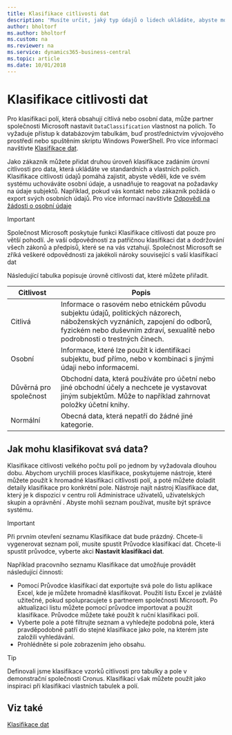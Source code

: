 ```yaml
---
title: Klasifikace citlivosti dat
description: 'Musíte určit, jaký typ údajů o lidech ukládáte, abyste mohli reagovat na požadavky subjektů.'
author: bholtorf
ms.author: bholtorf
ms.custom: na
ms.reviewer: na
ms.service: dynamics365-business-central
ms.topic: article
ms.date: 10/01/2018
---
```


# <a name="classifying-data-sensitivity"></a>Klasifikace citlivosti dat
Pro klasifikaci polí, která obsahují citlivá nebo osobní data, může partner společnosti Microsoft nastavit ```DataClassification``` vlastnost na polích. To vyžaduje přístup k databázovým tabulkám, buď prostřednictvím vývojového prostředí nebo spuštěním skriptu Windows PowerShell. Pro více informací navštivte [Klasifikace dat](https://docs.microsoft.com/en-us/dynamics-nav/classifying-data).  

Jako zákazník můžete přidat druhou úroveň klasifikace zadáním úrovní citlivosti pro data, která ukládáte ve standardních a vlastních polích. Klasifikace citlivosti údajů pomáhá zajistit, abyste věděli, kde ve svém systému uchováváte osobní údaje, a usnadňuje to reagovat na požadavky na údaje subjektů. Například, pokud vás kontakt nebo zákazník požádá o export svých osobních údajů. Pro více informací navštivte [Odpovědi na žádosti o osobní údaje](admin-responding-to-requests-about-personal-data.md)

> [!Important]
> Společnost Microsoft poskytuje funkci Klasifikace citlivosti dat pouze pro větší pohodlí. Je vaší odpovědností za patřičnou klasifikaci dat a dodržování všech zákonů a předpisů, které se na vás vztahují. Společnost Microsoft se zříká veškeré odpovědnosti za jakékoli nároky související s vaší klasifikací dat  

Následující tabulka popisuje úrovně citlivosti dat, které můžete přiřadit.

|Citlivost|Popis|
|----|----|
|Citlivá | Informace o rasovém nebo etnickém původu subjektu údajů, politických názorech, náboženských vyznáních, zapojení do odborů, fyzickém nebo duševním zdraví, sexualitě nebo podrobnosti o trestných činech. |
|Osobní | Informace, které lze použít k identifikaci subjektu, buď přímo, nebo v kombinaci s jinými údaji nebo informacemi.|
|Důvěrná pro společnost | Obchodní data, která používáte pro účetní nebo jiné obchodní účely a nechcete je vystavovat jiným subjektům. Může to například zahrnovat položky účetní knihy.|
|Normální | Obecná data, která nepatří do žádné jiné kategorie.|

## <a name="how-do-i-classify-my-data"></a>Jak mohu klasifikovat svá data?
Klasifikace citlivosti velkého počtu polí po jednom by vyžadovala dlouhou dobu. Abychom urychlili proces klasifikace, poskytujeme nástroje, které můžete použít k hromadné klasifikaci citlivosti polí, a poté můžete doladit detaily klasifikace pro konkrétní pole. Nástroje najít nástroj Klasifikace dat, který je k dispozici v centru rolí Administrace uživatelů, uživatelských skupin a oprávnění . Abyste mohli seznam používat, musíte být správce systému.

> [!Important]
> Při prvním otevření seznamu Klasifikace dat bude prázdný. Chcete-li vygenerovat seznam polí, musíte spustit Průvodce klasifikací dat. Chcete-li spustit průvodce, vyberte akci **Nastavit klasifikaci dat**.

Například pracovního seznamu Klasifikace dat umožňuje provádět následující činnosti:  

* Pomocí Průvodce klasifikací dat exportujte svá pole do listu aplikace Excel, kde je můžete hromadně klasifikovat. Použití listu Excel je zvláště užitečné, pokud spolupracujete s partnerem společnosti Microsoft. Po aktualizaci listu můžete pomocí průvodce importovat a použít klasifikace. Průvodce můžete také použít k ruční klasifikaci polí.  
* Vyberte pole a poté filtrujte seznam a vyhledejte podobná pole, která pravděpodobně patří do stejné klasifikace jako pole, na kterém jste založili vyhledávání.  
* Prohlédněte si pole zobrazením jeho obsahu.  

> [!Tip]
> Definovali jsme klasifikace vzorků citlivosti pro tabulky a pole v demonstrační společnosti Cronus. Klasifikaci však můžete použít jako inspiraci při klasifikaci vlastních tabulek a polí.

## <a name="see-also"></a>Viz také
[Klasifikace dat](https://docs.microsoft.com/en-us/dynamics-nav/classifying-data)  
